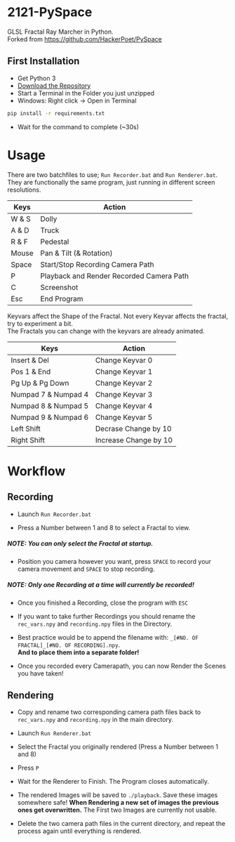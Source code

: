 # 2121-PySpace
GLSL Fractal Ray Marcher in Python.  
Forked from https://github.com/HackerPoet/PySpace

## First Installation
- Get Python 3  
- [Download the Repository](https://github.com/Nighthater/2121-PySpace/archive/refs/heads/master.zip)
- Start a Terminal in the Folder you just unzipped
- Windows: Right click -> Open in Terminal
```bash
pip install -r requirements.txt
```
- Wait for the command to complete (~30s)

# Usage

There are two batchfiles to use; `Run Recorder.bat` and `Run Renderer.bat`. They are functionally the same program, just running in different screen resolutions.

| Keys | Action|
|--|--|
| W & S | Dolly |
| A & D | Truck |
| R & F | Pedestal |
| Mouse | Pan & Tilt (& Rotation)|
| Space | Start/Stop Recording Camera Path |
| P | Playback and Render Recorded Camera Path |
| C | Screenshot |
| Esc | End Program |


Keyvars affect the Shape of the Fractal. Not every Keyvar affects the fractal, try to experiment a bit.  
The Fractals you can change with the keyvars are already animated.  

| Keys | Action|
|--|--|
|Insert & Del| Change Keyvar 0|
|Pos 1 & End| Change Keyvar 1|
|Pg Up & Pg Down| Change Keyvar 2|
|Numpad 7 & Numpad 4| Change Keyvar 3|
|Numpad 8 & Numpad 5| Change Keyvar 4|
|Numpad 9 & Numpad 6| Change Keyvar 5|
|Left Shift| Decrase Change by 10|
|Right Shift| Increase Change by 10

# Workflow 
## Recording

- Launch `Run Recorder.bat`

- Press a Number between 1 and 8 to select a Fractal to view.  
##### NOTE: You can only select the Fractal at startup.

- Position you camera however you want, press `SPACE` to record your camera movement and `SPACE` to stop recording.
##### NOTE: Only one Recording at a time will currently be recorded!

- Once you finished a Recording, close the program with `ESC`

- If you want to take further Recordings you should rename the `rec_vars.npy` and `recording.npy` files in the Directory.

- Best practice would be to append the filename with: `_[#NO. OF FRACTAL]_[#NO. OF RECORDING].npy`.  
  **And to place them into a separate folder!**

- Once you recorded every Camerapath, you can now Render the Scenes you have taken!

## Rendering

- Copy and rename two corresponding camera path files back to `rec_vars.npy` and `recording.npy` in the main directory.

- Launch `Run Renderer.bat`

- Select the Fractal you originally rendered (Press a Number between 1 and 8)

- Press `P`

- Wait for the Renderer to Finish. The Program closes automatically.

- The rendered Images will be saved to `./playback`. Save these images somewhere safe! **When Rendering a new set of images the previous ones get overwritten.** The First two Images are currently not usable.

- Delete the two camera path files in the current directory, and repeat the process again until everything is rendered.
